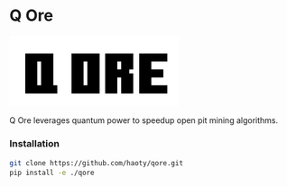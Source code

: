 # Q Ore

<img src="assets/logo.png" alt="Q Ore" width="300"/>

Q Ore leverages quantum power to speedup open pit mining algorithms.

### Installation
```bash
git clone https://github.com/haoty/qore.git
pip install -e ./qore
```

